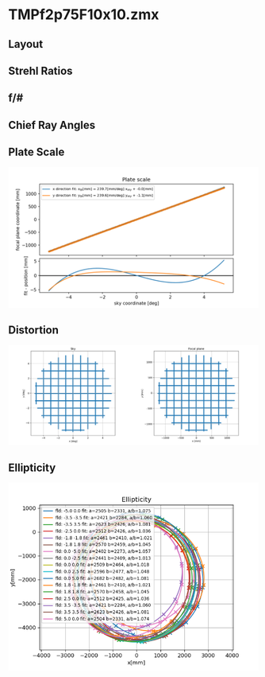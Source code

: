 # TMPf2p75F10x10.zmx
## Layout
## Strehl Ratios
## f/#
## Chief Ray Angles
## Plate Scale
![](plate_scale/plate_scale.png)
## Distortion
![](distortion/distortion.png)
## Ellipticity
![](ellipticity/ellipticity.png)
